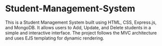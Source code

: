 # Student-Management-System
This is a Student Management System built using HTML, CSS, Express.js, and MongoDB. It allows users to Add, Update, and Delete students in a simple and interactive interface. The project follows the MVC architecture and uses EJS templating for dynamic rendering.
